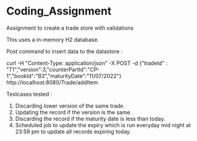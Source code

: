 # Coding_Assignment
Assignment to create a trade store with validations


This uses a in-memory H2 database.

Post command to insert data to the datastore :

curl -H "Content-Type: application/json" -X POST -d {\"tradeId\" : \"T1\",\"version\":3,\"counterPartId\":\"CP-1\",\"bookId\":\"B3\",\"maturityDate\":\"11/07/2022\"} http://localhost:8080/Trade/addItem


Testcases tested :

1) Discarding lower version of the same trade.
2) Updating the record if the version is the same.
3) Discarding the record if the maturity date is less than today.
4) Scheduled job to update the expiry which is run everyday mid night at 23:59 pm to update all records expiring today.
